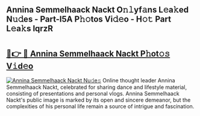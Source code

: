 ## Annina Semmelhaack Nackt O𝚗𝚕yf𝚊ns L𝚎a𝚔ed N𝚞𝚍es - Part-I5A P𝚑𝚘tos Vi𝚍𝚎o - H𝚘𝚝 Part L𝚎a𝚔s lqrzR

# <h2><a href="http://kf70y29.oniu.top/?m=Annina+Semmelhaack+Nackt">🔗👉 🔴 Annina Semmelhaack Nackt P𝚑ot𝚘𝚜 V𝚒d𝚎o</a></h2>

[![Annina Semmelhaack Nackt Nu𝚍e𝚜](https://i.imgur.com/0qMVB7G.gif)](http://kf70y29.oniu.top/?m=Annina+Semmelhaack+Nackt)
Online thought leader Annina Semmelhaack Nackt, celebrated for sharing dance and lifestyle material, consisting of presentations and personal vlogs. Annina Semmelhaack Nackt's public image is marked by its open and sincere demeanor, but the complexities of his personal life remain a source of intrigue and fascination.  
